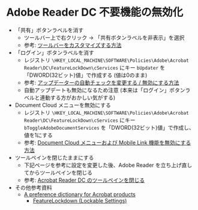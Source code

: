 Adobe Reader DC 不要機能の無効化
================================

* 「共有」ボタンラベルを消す
    * ツールバー上で右クリック → 「共有ボタンラベルを非表示」を選択
    * 参考: [ツールバーをカスタマイズする方法](https://helpx.adobe.com/jp/acrobat/kb/3415.html)
* 「ログイン」ボタンラベルを消す
    * レジストリ `\HKEY_LOCAL_MACHINE\SOFTWARE\Policies\Adobe\Acrobat Reader\DC\FeatureLockDown\cServices` にキー `bUpdater` を「DWORD(32ビット)値」で作成する (値は0のまま)
    * 参考: [アップデーターの自動チェックを変更する / 無効にする方法](https://helpx.adobe.com/jp/acrobat/kb/cq05201026.html)
    * 自動アップデートも無効になるため注意 (本来は「ログイン」ボタンラベルと連動する方がおかしい気がする)
* Document Cloud メニューを無効にする
    * レジストリ `\HKEY_LOCAL_MACHINE\SOFTWARE\Policies\Adobe\Acrobat Reader\DC\FeatureLockDown\cServices` にキー `bToggleAdobeDocumentServices` を「DWORD(32ビット)値」で作成し、値を1にする
    * 参考: [Document Cloud メニューおよび Mobile Link 機能を無効にする方法](https://helpx.adobe.com/jp/acrobat/kb/cq05150932.html)
* ツールペインを閉じたままにする
    * 下記ページを参考に設定を変更した後、Adobe Reader を立ち上げ直してからツールペインを閉じる
    * 参考: [Acrobat Reader DC のツールペインを閉じる](https://helpx.adobe.com/jp/acrobat/kb/disable-right-hand-pane-in-acrobat-reader.html)
* その他参考資料
    * [A preference dictionary for Acrobat products](https://www.adobe.com/devnet-docs/acrobatetk/tools/PrefRef/Windows/index.html)
        * [FeatureLockdown (Lockable Settings)](https://www.adobe.com/devnet-docs/acrobatetk/tools/PrefRef/Windows/FeatureLockdown.html)
